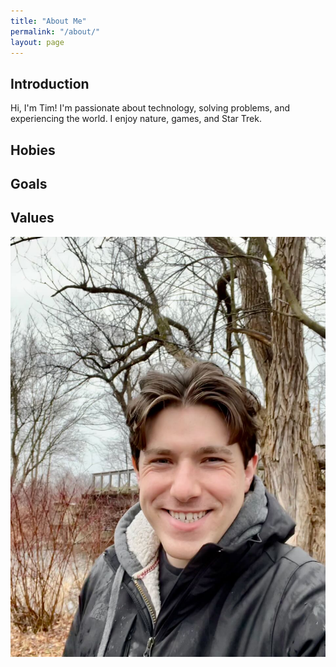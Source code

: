 ```yaml
---
title: "About Me"
permalink: "/about/"
layout: page
---
```


<style>  align: center; /* Center align the content */
    
    .rounded-image {
        border-radius: 50%;
        border: 2px solid #333;
        padding: 5px;
        width: 350px;
        height: 350px;
        display: block;
        object-fit: cover;
        max-width: 100%; /* Ensure the image doesn't exceed its natural width */
    }
</style>

## Introduction

Hi, I'm Tim! I'm passionate about technology, solving problems, and experiencing the world. I enjoy nature, games, and Star Trek.

## Hobies

## Goals

## Values



<div style="display: flex; justify-content: center; align-items: center;">
    <img
        src="/assets/images/nautre.jpeg"
        class="rounded-image"
    />
</div>



